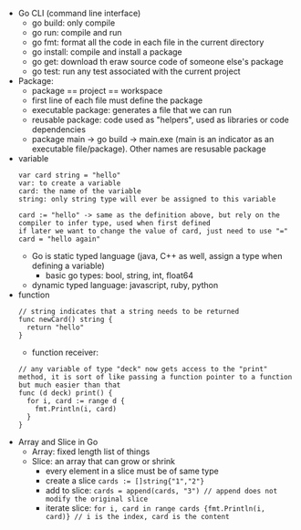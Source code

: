 - Go CLI (command line interface)
  - go build: only compile
  - go run: compile and run
  - go fmt: format all the code in each file in the current directory
  - go install: compile and install a package
  - go get: download th eraw source code of someone else's package
  - go test: run any test associated with the current project
- Package:
  - package == project == workspace
  - first line of each file must define the package
  - executable package: generates a file that we can run
  - reusable package: code used as "helpers", used as libraries or code dependencies
  - package main -> go build -> main.exe (main is an indicator as an executable file/package). Other names are resusable package
- variable
  ```
  var card string = "hello"
  var: to create a variable
  card: the name of the variable
  string: only string type will ever be assigned to this variable
  
  card := "hello" -> same as the definition above, but rely on the compiler to infer type, used when first defined
  if later we want to change the value of card, just need to use "="
  card = "hello again"
  ```
  - Go is static typed language (java, C++ as well, assign a type when defining a variable)
    - basic go types: bool, string, int, float64
  - dynamic typed language: javascript, ruby, python
- function
  ```
  // string indicates that a string needs to be returned
  func newCard() string {
    return "hello"
  }
  ```
  - function receiver: 
  ```
  // any variable of type "deck" now gets access to the "print" method, it is sort of like passing a function pointer to a function but much easier than that
  func (d deck) print() {
    for i, card := range d {
      fmt.Println(i, card)
    }
  }
  ```
- Array and Slice in Go
  - Array: fixed length list of things
  - Slice: an array that can grow or shrink
    - every element in a slice must be of same type
    - create a slice ```cards := []string{"1","2"}```
    - add to slice: ```cards = append(cards, "3") // append does not modify the original slice ```
    - iterate slice:  ```for i, card in range cards {fmt.Println(i, card)} // i is the index, card is the content``` 
    

